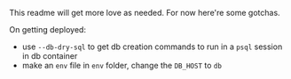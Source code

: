 This readme will get more love as needed. For now here're some gotchas.

On getting deployed:
- use `--db-dry-sql` to get db creation commands to run in a `psql` session in db container
- make an `env` file in `env` folder, change the `DB_HOST` to `db`
